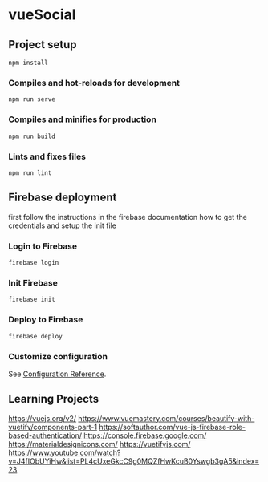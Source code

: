 # vueSocial

## Project setup
```
npm install
```

### Compiles and hot-reloads for development
```
npm run serve
```

### Compiles and minifies for production
```
npm run build
```

### Lints and fixes files
```
npm run lint
```

## Firebase deployment

first follow the instructions in the firebase documentation how to get the credentials and setup the init file 
### Login to Firebase
```
firebase login
```
### Init Firebase 
```
firebase init
```

### Deploy to Firebase
```
firebase deploy
```

### Customize configuration
See [Configuration Reference](https://cli.vuejs.org/config/).

## Learning Projects
https://vuejs.org/v2/
https://www.vuemastery.com/courses/beautify-with-vuetify/components-part-1
https://softauthor.com/vue-js-firebase-role-based-authentication/
https://console.firebase.google.com/
https://materialdesignicons.com/
https://vuetifyjs.com/
https://www.youtube.com/watch?v=J4fIObUYiHw&list=PL4cUxeGkcC9g0MQZfHwKcuB0Yswgb3gA5&index=23